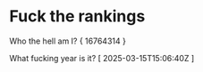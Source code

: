 # Fuck the rankings

Who the hell am I?
{ 16764314 }

What fucking year is it?
[ 2025-03-15T15:06:40Z ]
